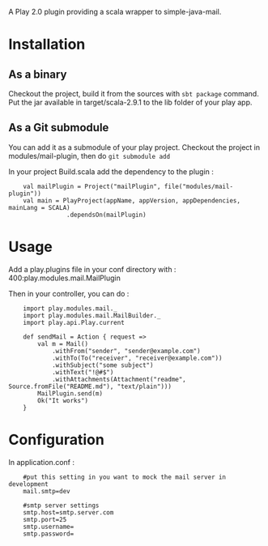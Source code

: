 A Play 2.0 plugin providing a scala wrapper to simple-java-mail.

Installation
============

As a binary
-----------

Checkout the project, build it from the sources with `sbt package` command.
Put the jar available in target/scala-2.9.1 to the lib folder of your play app.

As a Git submodule
------------------
You can add it as a submodule of your play project.
Checkout the project in modules/mail-plugin, then do `git submodule add`

In your project Build.scala add the dependency to the plugin :

        val mailPlugin = Project("mailPlugin", file("modules/mail-plugin"))
        val main = PlayProject(appName, appVersion, appDependencies, mainLang = SCALA)
                    .dependsOn(mailPlugin)


Usage
=====

Add a play.plugins file in your conf directory with :
        400:play.modules.mail.MailPlugin

Then in your controller, you can do :

        import play.modules.mail._
        import play.modules.mail.MailBuilder._
        import play.api.Play.current

        def sendMail = Action { request =>
            val m = Mail()
                .withFrom("sender", "sender@example.com")
                .withTo(To("receiver", "receiver@example.com"))
                .withSubject("some subject")
                .withText("!@#$")
                .withAttachments(Attachment("readme", Source.fromFile("README.md"), "text/plain")))
            MailPlugin.send(m)
            Ok("It works")
        }

Configuration
=============
In application.conf :

        #put this setting in you want to mock the mail server in development
        mail.smtp=dev

        #smtp server settings
        smtp.host=smtp.server.com
        smtp.port=25
        smtp.username=
        smtp.password=


